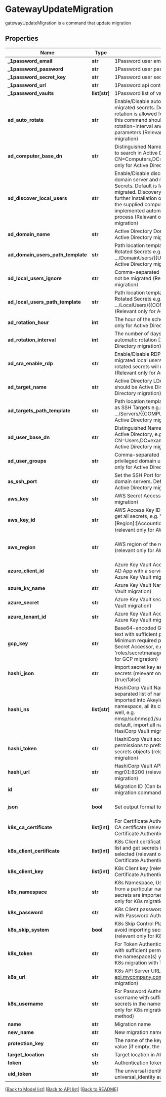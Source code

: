 # GatewayUpdateMigration

gatewayUpdateMigration is a command that update migration
## Properties
Name | Type | Description | Notes
------------ | ------------- | ------------- | -------------
**_1password_email** | **str** | 1Password user email to connect to the API | [optional] 
**_1password_password** | **str** | 1Password user password to connect to the API | [optional] 
**_1password_secret_key** | **str** | 1Password user secret key to connect to the API | [optional] 
**_1password_url** | **str** | 1Password api container url | [optional] 
**_1password_vaults** | **list[str]** | 1Password list of vault to get the items from | [optional] 
**ad_auto_rotate** | **str** | Enable/Disable automatic/recurrent rotation for migrated secrets. Default is false: only manual rotation is allowed for migrated secrets. If set to true, this command should be combined with --ad-rotation-interval and --ad-rotation-hour parameters (Relevant only for Active Directory migration) | [optional] 
**ad_computer_base_dn** | **str** | Distinguished Name of Computer objects (servers) to search in Active Directory e.g.: CN&#x3D;Computers,DC&#x3D;example,DC&#x3D;com (Relevant only for Active Directory migration) | [optional] 
**ad_discover_local_users** | **str** | Enable/Disable discovery of local users from each domain server and migrate them as SSH Rotated Secrets. Default is false: only domain users will be migrated. Discovery of local users might require further installation of SSH on the servers, based on the supplied computer base DN. This will be implemented automatically as part of the migration process (Relevant only for Active Directory migration) | [optional] 
**ad_domain_name** | **str** | Active Directory Domain Name (Relevant only for Active Directory migration) | [optional] 
**ad_domain_users_path_template** | **str** | Path location template for migrating domain users as Rotated Secrets e.g.: .../DomainUsers/{{USERNAME}} (Relevant only for Active Directory migration) | [optional] 
**ad_local_users_ignore** | **str** | Comma-separated list of Local Users which should not be migrated (Relevant only for Active Directory migration) | [optional] 
**ad_local_users_path_template** | **str** | Path location template for migrating domain users as Rotated Secrets e.g.: .../LocalUsers/{{COMPUTER_NAME}}/{{USERNAME}} (Relevant only for Active Directory migration) | [optional] 
**ad_rotation_hour** | **int** | The hour of the scheduled rotation in UTC (Relevant only for Active Directory migration) | [optional] 
**ad_rotation_interval** | **int** | The number of days to wait between every automatic rotation [1-365] (Relevant only for Active Directory migration) | [optional] 
**ad_sra_enable_rdp** | **str** | Enable/Disable RDP Secure Remote Access for the migrated local users rotated secrets. Default is false: rotated secrets will not be created with SRA (Relevant only for Active Directory migration) | [optional] 
**ad_target_name** | **str** | Active Directory LDAP Target Name. Server type should be Active Directory (Relevant only for Active Directory migration) | [optional] 
**ad_targets_path_template** | **str** | Path location template for migrating domain servers as SSH Targets e.g.: .../Servers/{{COMPUTER_NAME}} (Relevant only for Active Directory migration) | [optional] 
**ad_user_base_dn** | **str** | Distinguished Name of User objects to search in Active Directory, e.g.: CN&#x3D;Users,DC&#x3D;example,DC&#x3D;com (Relevant only for Active Directory migration) | [optional] 
**ad_user_groups** | **str** | Comma-separated list of domain groups from which privileged domain users will be migrated (Relevant only for Active Directory migration) | [optional] 
**as_ssh_port** | **str** | Set the SSH Port for further connection to the domain servers. Default is port 22 (Relevant only for Active Directory migration) | [optional] [default to '22']
**aws_key** | **str** | AWS Secret Access Key (relevant only for AWS migration) | [optional] 
**aws_key_id** | **str** | AWS Access Key ID with sufficient permissions to get all secrets, e.g. &#39;arn:aws:secretsmanager:[Region]:[AccountId]:secret:[/path/to/secrets/*]&#39; (relevant only for AWS migration) | [optional] 
**aws_region** | **str** | AWS region of the required Secrets Manager (relevant only for AWS migration) | [optional] [default to 'us-east-2']
**azure_client_id** | **str** | Azure Key Vault Access client ID, should be Azure AD App with a service principal (relevant only for Azure Key Vault migration) | [optional] 
**azure_kv_name** | **str** | Azure Key Vault Name (relevant only for Azure Key Vault migration) | [optional] 
**azure_secret** | **str** | Azure Key Vault secret (relevant only for Azure Key Vault migration) | [optional] 
**azure_tenant_id** | **str** | Azure Key Vault Access tenant ID (relevant only for Azure Key Vault migration) | [optional] 
**gcp_key** | **str** | Base64-encoded GCP Service Account private key text with sufficient permissions to Secrets Manager, Minimum required permission is Secret Manager Secret Accessor, e.g. &#39;roles/secretmanager.secretAccessor&#39; (relevant only for GCP migration) | [optional] 
**hashi_json** | **str** | Import secret key as json value or independent secrets (relevant only for HasiCorp Vault migration) [true/false] | [optional] [default to 'true']
**hashi_ns** | **list[str]** | HashiCorp Vault Namespaces is a comma-separated list of namespaces which need to be imported into Akeyless Vault. For every provided namespace, all its child namespaces are imported as well, e.g. nmsp/subnmsp1/subnmsp2,nmsp/anothernmsp. By default, import all namespaces (relevant only for HasiCorp Vault migration) | [optional] 
**hashi_token** | **str** | HashiCorp Vault access token with sufficient permissions to preform list &amp; read operations on secrets objects (relevant only for HasiCorp Vault migration) | [optional] 
**hashi_url** | **str** | HashiCorp Vault API URL, e.g. https://vault-mgr01:8200 (relevant only for HasiCorp Vault migration) | [optional] 
**id** | **str** | Migration ID (Can be retrieved with gateway-list-migration command) | [optional] 
**json** | **bool** | Set output format to JSON | [optional] [default to False]
**k8s_ca_certificate** | **list[int]** | For Certificate Authentication method K8s Cluster CA certificate (relevant only for K8s migration with Certificate Authentication method) | [optional] 
**k8s_client_certificate** | **list[int]** | K8s Client certificate with sufficient permission to list and get secrets in the namespace(s) you selected (relevant only for K8s migration with Certificate Authentication method) | [optional] 
**k8s_client_key** | **list[int]** | K8s Client key (relevant only for K8s migration with Certificate Authentication method) | [optional] 
**k8s_namespace** | **str** | K8s Namespace, Use this field to import secrets from a particular namespace only. By default, the secrets are imported from all namespaces (relevant only for K8s migration) | [optional] 
**k8s_password** | **str** | K8s Client password (relevant only for K8s migration with Password Authentication method) | [optional] 
**k8s_skip_system** | **bool** | K8s Skip Control Plane Secrets, This option allows to avoid importing secrets from system namespaces (relevant only for K8s migration) | [optional] 
**k8s_token** | **str** | For Token Authentication method K8s Bearer Token with sufficient permission to list and get secrets in the namespace(s) you selected (relevant only for K8s migration with Token Authentication method) | [optional] 
**k8s_url** | **str** | K8s API Server URL, e.g. https://k8s-api.mycompany.com:6443 (relevant only for K8s migration) | [optional] 
**k8s_username** | **str** | For Password Authentication method K8s Client username with sufficient permission to list and get secrets in the namespace(s) you selected (relevant only for K8s migration with Password Authentication method) | [optional] 
**name** | **str** | Migration name | [optional] 
**new_name** | **str** | New migration name | [optional] 
**protection_key** | **str** | The name of the key that protects the classic key value (if empty, the account default key will be used) | [optional] 
**target_location** | **str** | Target location in Akeyless for imported secrets | 
**token** | **str** | Authentication token (see &#x60;/auth&#x60; and &#x60;/configure&#x60;) | [optional] 
**uid_token** | **str** | The universal identity token, Required only for universal_identity authentication | [optional] 

[[Back to Model list]](../README.md#documentation-for-models) [[Back to API list]](../README.md#documentation-for-api-endpoints) [[Back to README]](../README.md)


